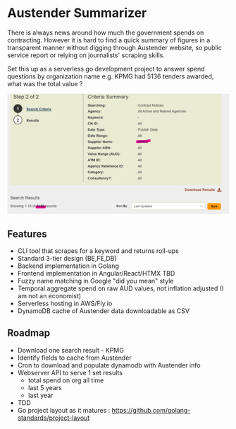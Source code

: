 # Austender Summarizer
There is always news around how much the government spends on contracting. However it is hard
to find a quick summary of figures in a transparent manner without digging through Austender
website, so public service report or relying on journalists' scraping skills.

Set this up as a serverless go development project to answer spend questions by organization name e.g. KPMG had 5136 tenders awarded, what was the total value ?

![KPMG Tenders](docs/KPMG_result_2023_01_22.png)

## Features
- CLI tool that scrapes for a keyword and returns roll-ups
- Standard 3-tier design (BE,FE,DB)
- Backend implementation in Golang
- Frontend implementation in Angular/React/HTMX TBD
- Fuzzy name matching in Google "did you mean" style
- Temporal aggregate spend on raw AUD values, not inflation adjusted (I am not an economist)
- Serverless hosting in AWS/Fly.io
- DynamoDB cache of Austender data downloadable as CSV


## Roadmap
- Download one search result - KPMG
- Identify fields to cache from Austender
- Cron to download and populate dynamodb with Austender info
- Webserver API to serve 1 set results
    - total spend on org all time
    - last 5 years
    - last year
- TDD
- Go project layout as it matures : https://github.com/golang-standards/project-layout
